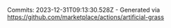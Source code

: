 Commits: 2023-12-31T09:13:30.528Z - Generated via https://github.com/marketplace/actions/artificial-grass
<br>
